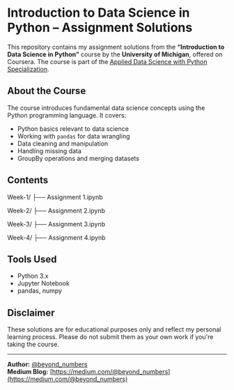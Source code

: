 # Introduction to Data Science in Python – Assignment Solutions

This repository contains my assignment solutions from the **“Introduction to Data Science in Python”** course by the **University of Michigan**, offered on Coursera. The course is part of the [Applied Data Science with Python Specialization](https://www.coursera.org/specializations/data-science-python).

## About the Course

The course introduces fundamental data science concepts using the Python programming language. It covers:

- Python basics relevant to data science
- Working with `pandas` for data wrangling
- Data cleaning and manipulation
- Handling missing data
- GroupBy operations and merging datasets

## Contents

Week-1/
├── Assignment 1.ipynb

Week-2/
├── Assignment 2.ipynb

Week-3/
├── Assignment 3.ipynb

Week-4/
├── Assignment 4.ipynb


## Tools Used

- Python 3.x  
- Jupyter Notebook  
- pandas, numpy  

## Disclaimer

These solutions are for educational purposes only and reflect my personal learning process. Please do not submit them as your own work if you're taking the course.

---

**Author:** [@beyond_numbers](https://github.com/Musediku)  
**Medium Blog:** [https://medium.com/@beyond_numbers](https://medium.com/@beyond_numbers)
